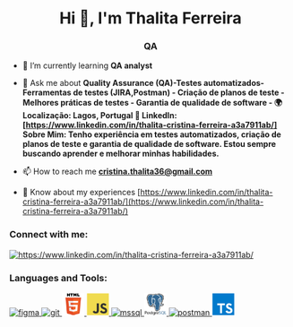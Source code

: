 <h1 align="center">Hi 👋, I'm Thalita Ferreira</h1>
<h3 align="center">QA</h3>

- 🌱 I’m currently learning **QA analyst**

- 💬 Ask me about **Quality Assurance (QA)-Testes automatizados-Ferramentas de testes (JIRA,Postman) - Criação de planos de teste - Melhores práticas de testes - Garantia de qualidade de software - 🌍 Localização: Lagos, Portugal 💼 LinkedIn: [https://www.linkedin.com/in/thalita-cristina-ferreira-a3a7911ab/] Sobre Mim: Tenho experiência em testes automatizados, criação de planos de teste e garantia de qualidade de software. Estou sempre buscando aprender e melhorar minhas habilidades.**

- 📫 How to reach me **cristina.thalita36@gmail.com**

- 📄 Know about my experiences [https://www.linkedin.com/in/thalita-cristina-ferreira-a3a7911ab/](https://www.linkedin.com/in/thalita-cristina-ferreira-a3a7911ab/)

<h3 align="left">Connect with me:</h3>
<p align="left">
<a href="https://linkedin.com/in/https://www.linkedin.com/in/thalita-cristina-ferreira-a3a7911ab/" target="blank"><img align="center" src="https://raw.githubusercontent.com/rahuldkjain/github-profile-readme-generator/master/src/images/icons/Social/linked-in-alt.svg" alt="https://www.linkedin.com/in/thalita-cristina-ferreira-a3a7911ab/" height="30" width="40" /></a>
</p>

<h3 align="left">Languages and Tools:</h3>
<p align="left"> <a href="https://www.figma.com/" target="_blank" rel="noreferrer"> <img src="https://www.vectorlogo.zone/logos/figma/figma-icon.svg" alt="figma" width="40" height="40"/> </a> <a href="https://git-scm.com/" target="_blank" rel="noreferrer"> <img src="https://www.vectorlogo.zone/logos/git-scm/git-scm-icon.svg" alt="git" width="40" height="40"/> </a> <a href="https://www.w3.org/html/" target="_blank" rel="noreferrer"> <img src="https://raw.githubusercontent.com/devicons/devicon/master/icons/html5/html5-original-wordmark.svg" alt="html5" width="40" height="40"/> </a> <a href="https://developer.mozilla.org/en-US/docs/Web/JavaScript" target="_blank" rel="noreferrer"> <img src="https://raw.githubusercontent.com/devicons/devicon/master/icons/javascript/javascript-original.svg" alt="javascript" width="40" height="40"/> </a> <a href="https://www.microsoft.com/en-us/sql-server" target="_blank" rel="noreferrer"> <img src="https://www.svgrepo.com/show/303229/microsoft-sql-server-logo.svg" alt="mssql" width="40" height="40"/> </a> <a href="https://www.postgresql.org" target="_blank" rel="noreferrer"> <img src="https://raw.githubusercontent.com/devicons/devicon/master/icons/postgresql/postgresql-original-wordmark.svg" alt="postgresql" width="40" height="40"/> </a> <a href="https://postman.com" target="_blank" rel="noreferrer"> <img src="https://www.vectorlogo.zone/logos/getpostman/getpostman-icon.svg" alt="postman" width="40" height="40"/> </a> <a href="https://www.typescriptlang.org/" target="_blank" rel="noreferrer"> <img src="https://raw.githubusercontent.com/devicons/devicon/master/icons/typescript/typescript-original.svg" alt="typescript" width="40" height="40"/> </a> </p>
